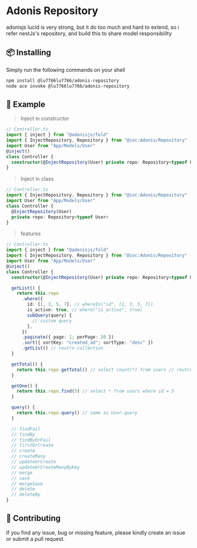 # Adonis Repository

adonisjs lucid is very strong, but it do too much and hard to extend, so i refer nestJs's repository, and build this to share model responsibility

## 📦 Installing

Simply run the following commands on your shell

```bash
npm install @lu7766lu7766/adonis-repository
node ace invoke @lu7766lu7766/adonis-repository
```

## 📌 Example

> Inject in constructor

```ts
// Controller.ts
import { inject } from "@adonisjs/fold"
import { InjectRepository, Repository } from "@ioc:Adonis/Repository"
import User from "App/Models/User"
@inject()
class Controller {
  constructor(@InjectRepository(User) private repo: Repository<typeof User>) {}
}
```

> Inject in class

```ts
// Controller.ts
import { InjectRepository, Repository } from "@ioc:Adonis/Repository"
import User from "App/Models/User"
class Controller {
  @InjectRepository(User)
  private repo: Repository<typeof User>
}
```

> features

```ts
// Controller.ts
import { inject } from "@adonisjs/fold"
import { InjectRepository, Repository } from "@ioc:Adonis/Repository"
import User from "App/Models/User"
@inject()
class Controller {
  constructor(@InjectRepository(User) private repo: Repository<typeof User>) {}

  getList() {
    return this.repo
      .where({
        id: [1, 3, 5, 7], // whereIn("id", [1, 3, 5, 7])
        is_active: true, // where("is_active", true)
        subQuery(query) {
          // custom query
        },
      })
      .paginate({ page: 1; perPage: 20 })
      .sort({ sortKey: "created_ad"; sortType: "desc" })
      .getList() // reutrn collection
  }

  getTotal() {
    return this.repo.getTotal() // select count(*) from users // reutrn number
  }

  getOne() {
    return this.repo.find(5) // select * from users where id = 5
  }

  query() {
    return this.repo.query() // same as User.query
  }

  // findFail
  // findBy
  // findByOrFail
  // firstOrCreate
  // create
  // createMany
  // updateOrCreate
  // updateOrCreateManyByKey
  // merge
  // save
  // mergeSave
  // delete
  // deleteBy
}
```

## 📝 Contributing

If you find any issue, bug or missing feature, please kindly create an issue or submit a pull request.
